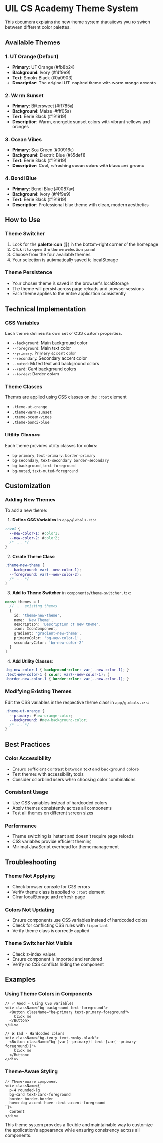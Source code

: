 # UIL CS Academy Theme System

This document explains the new theme system that allows you to switch between different color palettes.

## Available Themes

### 1. UT Orange (Default)
- **Primary**: UT Orange (#fb8b24)
- **Background**: Ivory (#f4f9e9)
- **Text**: Smoky Black (#0a0903)
- **Description**: The original UT-inspired theme with warm orange accents

### 2. Warm Sunset
- **Primary**: Bittersweet (#ff785a)
- **Background**: Maize (#fff05a)
- **Text**: Eerie Black (#191919)
- **Description**: Warm, energetic sunset colors with vibrant yellows and oranges

### 3. Ocean Vibes
- **Primary**: Sea Green (#00916e)
- **Background**: Electric Blue (#65def1)
- **Text**: Eerie Black (#191919)
- **Description**: Cool, refreshing ocean colors with blues and greens

### 4. Bondi Blue
- **Primary**: Bondi Blue (#0087ac)
- **Background**: Ivory (#f4f9e9)
- **Text**: Eerie Black (#191919)
- **Description**: Professional blue theme with clean, modern aesthetics

## How to Use

### Theme Switcher
1. Look for the **palette icon** (🎨) in the bottom-right corner of the homepage
2. Click it to open the theme selection panel
3. Choose from the four available themes
4. Your selection is automatically saved to localStorage

### Theme Persistence
- Your chosen theme is saved in the browser's localStorage
- The theme will persist across page reloads and browser sessions
- Each theme applies to the entire application consistently

## Technical Implementation

### CSS Variables
Each theme defines its own set of CSS custom properties:
- `--background`: Main background color
- `--foreground`: Main text color
- `--primary`: Primary accent color
- `--secondary`: Secondary accent color
- `--muted`: Muted text and background colors
- `--card`: Card background colors
- `--border`: Border colors

### Theme Classes
Themes are applied using CSS classes on the `:root` element:
- `.theme-ut-orange`
- `.theme-warm-sunset`
- `.theme-ocean-vibes`
- `.theme-bondi-blue`

### Utility Classes
Each theme provides utility classes for colors:
- `bg-primary`, `text-primary`, `border-primary`
- `bg-secondary`, `text-secondary`, `border-secondary`
- `bg-background`, `text-foreground`
- `bg-muted`, `text-muted-foreground`

## Customization

### Adding New Themes
To add a new theme:

1. **Define CSS Variables** in `app/globals.css`:
```css
:root {
  --new-color-1: #color1;
  --new-color-2: #color2;
  /* ... */
}
```

2. **Create Theme Class**:
```css
.theme-new-theme {
  --background: var(--new-color-1);
  --foreground: var(--new-color-2);
  /* ... */
}
```

3. **Add to Theme Switcher** in `components/theme-switcher.tsx`:
```typescript
const themes = [
  // ... existing themes
  {
    id: 'theme-new-theme',
    name: 'New Theme',
    description: 'Description of new theme',
    icon: IconComponent,
    gradient: 'gradient-new-theme',
    primaryColor: 'bg-new-color-1',
    secondaryColor: 'bg-new-color-2'
  }
]
```

4. **Add Utility Classes**:
```css
.bg-new-color-1 { background-color: var(--new-color-1); }
.text-new-color-1 { color: var(--new-color-1); }
.border-new-color-1 { border-color: var(--new-color-1); }
```

### Modifying Existing Themes
Edit the CSS variables in the respective theme class in `app/globals.css`:

```css
.theme-ut-orange {
  --primary: #new-orange-color;
  --background: #new-background-color;
  /* ... */
}
```

## Best Practices

### Color Accessibility
- Ensure sufficient contrast between text and background colors
- Test themes with accessibility tools
- Consider colorblind users when choosing color combinations

### Consistent Usage
- Use CSS variables instead of hardcoded colors
- Apply themes consistently across all components
- Test all themes on different screen sizes

### Performance
- Theme switching is instant and doesn't require page reloads
- CSS variables provide efficient theming
- Minimal JavaScript overhead for theme management

## Troubleshooting

### Theme Not Applying
- Check browser console for CSS errors
- Verify theme class is applied to `:root` element
- Clear localStorage and refresh page

### Colors Not Updating
- Ensure components use CSS variables instead of hardcoded colors
- Check for conflicting CSS rules with `!important`
- Verify theme class is correctly applied

### Theme Switcher Not Visible
- Check z-index values
- Ensure component is imported and rendered
- Verify no CSS conflicts hiding the component

## Examples

### Using Theme Colors in Components
```tsx
// ✅ Good - Using CSS variables
<div className="bg-background text-foreground">
  <Button className="bg-primary text-primary-foreground">
    Click me
  </Button>
</div>

// ❌ Bad - Hardcoded colors
<div className="bg-ivory text-smoky-black">
  <Button className="bg-[var(--primary)] text-[var(--primary-foreground)]">
    Click me
  </Button>
</div>
```

### Theme-Aware Styling
```tsx
// Theme-aware component
<div className={`
  p-4 rounded-lg
  bg-card text-card-foreground
  border border-border
  hover:bg-accent hover:text-accent-foreground
`}>
  Content
</div>
```

This theme system provides a flexible and maintainable way to customize the application's appearance while ensuring consistency across all components.
